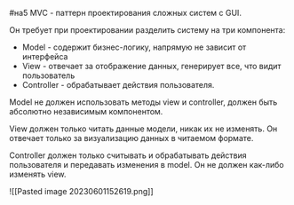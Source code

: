 #на5
MVC - паттерн проектирования сложных систем с GUI.

Он требует при проектировании разделить систему на три компонента:
* Model - содержит бизнес-логику, напрямую не зависит от интерфейса
* View - отвечает за отображение данных, генерирует все, что видит пользователь
* Controller - обрабатывает действия пользователя.

Model не должен использовать методы view и controller, должен быть абсолютно независимым компонентом.

View должен только читать данные модели, никак их не изменять. Он отвечает только за визуализацию данных в читаемом формате.

Controller должен только считывать и обрабатывать действия пользователя и передавать изменения в model. Он не должен как-либо изменять view.

![[Pasted image 20230601152619.png]]